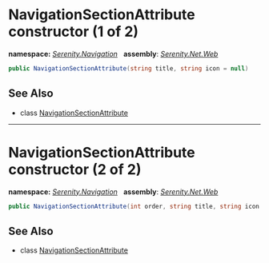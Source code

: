 # NavigationSectionAttribute constructor (1 of 2)
**namespace:** *[Serenity.Navigation](../../README.md#serenity.navigation-namespace)*   **assembly**: *[Serenity.Net.Web](../../README.md)*

```csharp
public NavigationSectionAttribute(string title, string icon = null)
```

## See Also

* class [NavigationSectionAttribute](../NavigationSectionAttribute.md)

---

# NavigationSectionAttribute constructor (2 of 2)
**namespace:** *[Serenity.Navigation](../../README.md#serenity.navigation-namespace)*   **assembly**: *[Serenity.Net.Web](../../README.md)*

```csharp
public NavigationSectionAttribute(int order, string title, string icon = null)
```

## See Also

* class [NavigationSectionAttribute](../NavigationSectionAttribute.md)